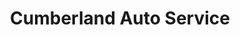 ---
title: "Cumberland Auto Service"
url: /cumberland/cumberland-auto-service/
shop: Autowerkstatt
---